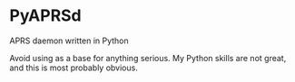 PyAPRSd
=======

APRS daemon written in Python

Avoid using as a base for anything serious. My Python skills are not great, and this is most probably obvious.
